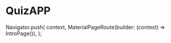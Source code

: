 # QuizAPP

Navigator.push(
    context,
    MaterialPageRoute(builder: (context) => IntroPage()),
  );
